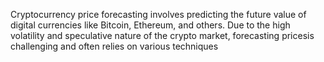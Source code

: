 Cryptocurrency price forecasting involves predicting the future value of digital currencies like Bitcoin, Ethereum, and others. Due to the high volatility and speculative nature of the crypto market, forecasting pricesis challenging and often relies on various techniques
